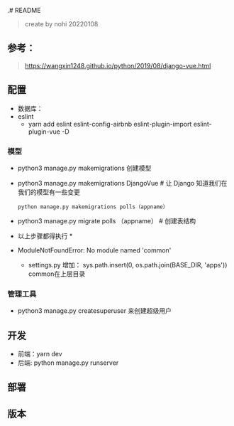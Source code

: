 .# README
> create by nohi 20220108

## 参考：
> https://wangxin1248.github.io/python/2019/08/django-vue.html

## 配置
* 数据库：
* eslint
    *  yarn add eslint eslint-config-airbnb eslint-plugin-import eslint-plugin-vue -D
    
### 模型
* python3 manage.py makemigrations 创建模型
* python3 manage.py makemigrations DjangoVue  # 让 Django 知道我们在我们的模型有一些变更

  ```
  python manage.py makemigrations polls（appname）
  ```
* python3 manage.py migrate polls （appname）  # 创建表结构
* 以上步骤都得执行 *

* ModuleNotFoundError: No module named 'common'
  * settings.py 增加： sys.path.insert(0, os.path.join(BASE_DIR, 'apps'))   common在上层目录


### 管理工具
* python3 manage.py createsuperuser 来创建超级用户

## 开发
* 前端：yarn dev
* 后端: python manage.py runserver

## 部署

## 版本
###